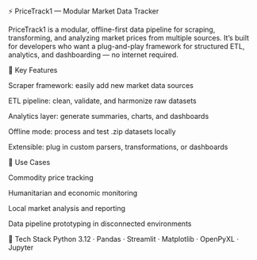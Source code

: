 ⚡ PriceTrack1 — Modular Market Data Tracker

PriceTrack1 is a modular, offline-first data pipeline for scraping, transforming, and analyzing market prices from multiple sources.
It’s built for developers who want a plug-and-play framework for structured ETL, analytics, and dashboarding — no internet required.

🚀 Key Features

Scraper framework: easily add new market data sources

ETL pipeline: clean, validate, and harmonize raw datasets

Analytics layer: generate summaries, charts, and dashboards

Offline mode: process and test .zip datasets locally

Extensible: plug in custom parsers, transformations, or dashboards


🧠 Use Cases

Commodity price tracking

Humanitarian and economic monitoring

Local market analysis and reporting

Data pipeline prototyping in disconnected environments


🧩 Tech Stack Python 3.12 · Pandas · Streamlit · Matplotlib · OpenPyXL · Jupyter
